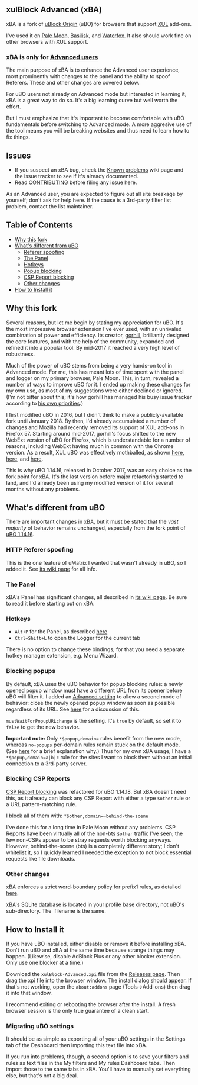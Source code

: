 ## xulBlock Advanced (xBA)

xBA is a fork of [uBlock Origin](https://github.com/gorhill/uBlock) (uBO) for browsers that support [XUL](https://en.wikipedia.org/wiki/XUL) add-ons.

I've used it on [Pale Moon](http://www.palemoon.org/), [Basilisk](http://www.basilisk-browser.org/), and [Waterfox](https://www.waterfoxproject.org/). It also should work fine on other browsers with XUL support.

### xBA is only for [Advanced users](https://github.com/gorhill/uBlock/wiki/Advanced-user-features)

The main purpose of xBA is to enhance the Advanced user experience, most prominently with changes to the panel and the ability to spoof Referers. These and other changes are covered below.

For uBO users not already on Advanced mode but interested in learning it, xBA is a great way to do so. It's a big learning curve but well worth the effort.

But I must emphasize that it's important to become comfortable with uBO fundamentals before switching to Advanced mode. A more aggresive use of the tool means you will be breaking websites and thus need to learn how to fix things.

## Issues
* If you suspect an xBA bug, check the [Known problems](https://github.com/joey04/xulBlock-Advanced/wiki/Known-problems) wiki page and the issue tracker to see if it's already documented.
* Read [CONTRIBUTING](https://github.com/joey04/xulBlock-Advanced/blob/master/CONTRIBUTING.md) before filing any issue here.

As an Advanced user, you are expected to figure out all site breakage by yourself; don't ask for help here. If the cause is a 3rd-party filter list problem, contact the list maintainer.

## Table of Contents
* [Why this fork](#why-this-fork)
* [What's different from uBO](#whats-different-from-ubo)
  * [Referer spoofing](#http-referer-spoofing)
  * [The Panel](#the-panel)
  * [Hotkeys](#hotkeys)
  * [Popup blocking](#blocking-popups)
  * [CSP Report blocking](#blocking-csp-reports)
  * [Other changes](#other-changes)
* [How to Install it](#how-to-install-it)

## Why this fork
Several reasons, but let me begin by stating my appreciation for uBO. It's the most impressive browser extension I've ever used, with an unrivaled combination of power and efficiency. Its creator, [gorhill](https://github.com/gorhill), brilliantly designed the core features, and with the help of the community, expanded and refined it into a popular tool. By mid-2017 it reached a very high level of robustness.

Much of the power of uBO stems from being a very hands-on tool in Advanced mode. For me, this has meant lots of time spent with the panel and logger on my primary browser, Pale Moon. This, in turn, revealed a number of ways to improve uBO for it. I ended up making these changes for my own use, as most of my suggestions were either declined or ignored. (I'm not bitter about this; it's how gorhill has managed his busy issue tracker according to [his own priorities](https://github.com/gorhill/uBlock/issues/2649#issuecomment-304310972).)

I first modified uBO in 2016, but I didn't think to make a publicly-available fork until January 2018. By then, I'd already accumulated a number of changes and Mozilla had recently removed its support of XUL add-ons in Firefox 57. Starting around mid-2017, gorhill's focus shifted to the new WebExt version of uBO for Firefox, which is understandable for a number of reasons, including WebExt having much in common with the Chrome version. As a result, XUL uBO was effectively mothballed, as shown [here](https://github.com/gorhill/uBlock/wiki/Firefox-WebExtensions/1f950bc8d0bfcd55b281549b89e102575924c0ba#future-of-ubolegacy), [here](https://github.com/gorhill/uBlock/issues/3306), and [here](https://github.com/gorhill/uBlock/issues/3464).

This is why uBO 1.14.16, released in October 2017, was an easy choice as the fork point for xBA. It's the last version before major refactoring started to land, and I'd already been using my modified version of it for several months without any problems.

## What's different from uBO
There are important changes in xBA, but it must be stated that the _vast majority_ of behavior remains unchanged, especially from the fork point of [uBO 1.14.16](https://github.com/gorhill/uBlock/releases/tag/1.14.16).

### HTTP Referer spoofing
This is the one feature of uMatrix I wanted that wasn't already in uBO, so I added it. See [its wiki page](https://github.com/joey04/xulBlock-Advanced/wiki/HTTP-Referer-spoofing) for all info.

### The Panel
xBA's Panel has significant changes, all described in [its wiki page](https://github.com/joey04/xulBlock-Advanced/wiki/The-Panel). Be sure to read it before starting out on xBA.

### Hotkeys
* `Alt+P` for the Panel, as described [here](https://github.com/joey04/xulBlock-Advanced/wiki/The-Panel#hotkey-access)
* `Ctrl+Shift+L` to open the Logger for the current tab

There is no option to change these bindings; for that you need a separate hotkey manager extension, e.g. Menu Wizard.

### Blocking popups
By default, xBA uses the uBO behavior for popup blocking rules: a newly opened popup window must have a different URL from its opener before uBO will filter it. I added an [Advanced setting](https://github.com/joey04/xulBlock-Advanced/wiki/Advanced-settings) to allow a second mode of behavior: close the newly opened popup window as soon as possible regardless of its URL. See [here](https://github.com/gorhill/uBlock/issues/3133) for a discussion of this.

`mustWaitForPopupURLchange` is the setting. It's `true` by default, so set it to `false` to get the new behavior.

**Important note:** Only `*$popup,domain=` rules benefit from the new mode, whereas `no-popups` per-domain rules remain stuck on the default mode. (See [here](https://github.com/gorhill/uBlock/issues/3164#issuecomment-338967952) for a brief explanation why.) Thus for my own xBA usage, I have a `*$popup,domain=a|b|c` rule for the sites I want to block them without an initial connection to a 3rd-party server.

### Blocking CSP Reports
[CSP Report blocking](https://github.com/gorhill/uBlock/wiki/Dashboard:-Settings#block-csp-reports) was refactored for uBO 1.14.18. But xBA doesn't need this, as it already can block any CSP Report with either a type `$other` rule or a URL pattern-matching rule.

I block all of them with: `*$other,domain=~behind-the-scene`

I've done this for a long time in Pale Moon without any problems. CSP Reports have been virtually all of the non-bts `$other` traffic I've seen; the few non-CSPs appear to be stray requests worth blocking anyways. However, behind-the-scene (bts) is a completely different story; I don't whitelist it, so I quickly learned I needed the exception to not block essential requests like file downloads.

### Other changes
xBA enforces a strict word-boundary policy for prefix1 rules, as detailed [here](https://github.com/gorhill/uBlock/issues/3011).

xBA's SQLite database is located in your profile base directory, not uBO's sub-directory. The  filename is the same.

## How to Install it
If you have uBO installed, either disable or remove it before installing xBA. Don't run uBO and xBA at the same time because strange things may happen. (Likewise, disable AdBlock Plus or any other blocker extension. Only use one blocker at a time.)

Download the `xulBlock-Advanced.xpi` file from the [Releases page](https://github.com/joey04/xulBlock-Advanced/releases). Then drag the xpi file into the browser window. The install dialog should appear. If that's not working, open the `about:addons` page (Tools->Add-ons) then drag it into that window.

I recommend exiting or rebooting the browser after the install. A fresh browser session is the only true guarantee of a clean start.

### Migrating uBO settings
It should be as simple as exporting all of your uBO settings in the Settings tab of the Dashboard then importing this text file into xBA.

If you run into problems, though, a second option is to save your filters and rules as text files in the My filters and My rules Dashboard tabs. Then import those to the same tabs in xBA. You'll have to manually set everything else, but that's not a big deal.
